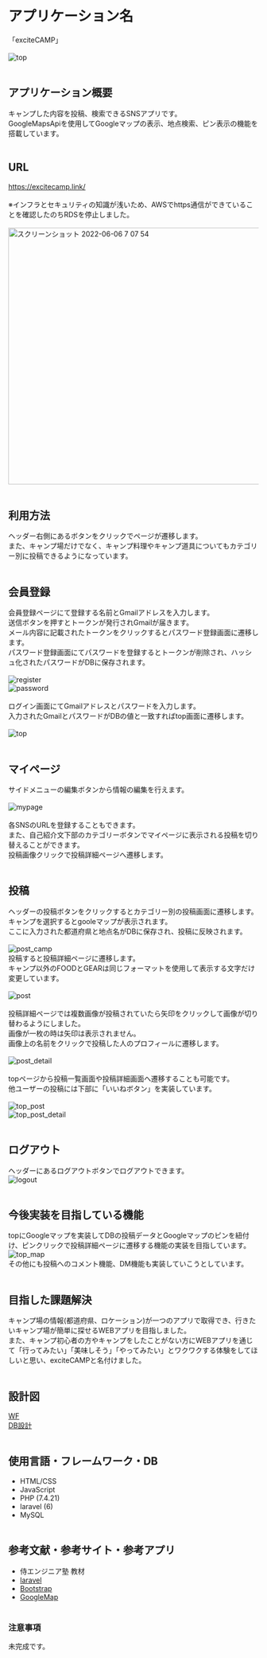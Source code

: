 # アプリケーション名
「exciteCAMP」
<br><br>
![top](https://user-images.githubusercontent.com/87395450/171743573-5251a938-9148-4807-8e2f-bf1ab4ada9b9.gif)
<br><br>

## アプリケーション概要
キャンプした内容を投稿、検索できるSNSアプリです。
<br>
GoogleMapsApiを使用してGoogleマップの表示、地点検索、ピン表示の機能を搭載しています。
<br><br>

## URL
https://excitecamp.link/
<br><br>
※インフラとセキュリティの知識が浅いため、AWSでhttps通信ができていることを確認したのちRDSを停止しました。
<br><br>
<img width="516" alt="スクリーンショット 2022-06-06 7 07 54" src="https://user-images.githubusercontent.com/87395450/172072640-eebb9e8a-d316-401a-95e5-9748e9913521.png">
<br><br>

## 利用方法
ヘッダー右側にあるボタンをクリックでページが遷移します。
<br>
また、キャンプ場だけでなく、キャンプ料理やキャンプ道具についてもカテゴリー別に投稿できるようになっています。
<br><br>

## 会員登録
会員登録ページにて登録する名前とGmailアドレスを入力します。
<br>
送信ボタンを押すとトークンが発行されGmailが届きます。
<br>
メール内容に記載されたトークンをクリックするとパスワード登録画面に遷移します。
<br>
パスワード登録画面にてパスワードを登録するとトークンが削除され、ハッシュ化されたパスワードがDBに保存されます。
<br><br>
![register](https://user-images.githubusercontent.com/87395450/171991415-ad586f18-660f-4a97-9a11-c4d5975caa5a.gif)
<br>
![password](https://user-images.githubusercontent.com/87395450/171991446-d586f4c7-72b9-4175-9a6b-40d62abd7cc4.gif)
<br><br>
ログイン画面にてGmailアドレスとパスワードを入力します。
<br>
入力されたGmailとパスワードがDBの値と一致すればtop画面に遷移します。
<br><br>
![top](https://user-images.githubusercontent.com/87395450/171992184-34da7b01-ce81-4254-9b6b-d50ab4b00a16.gif)
<br><br>

## マイページ
サイドメニューの編集ボタンから情報の編集を行えます。
<br><br>
![mypage](https://user-images.githubusercontent.com/87395450/172025095-14c8555b-7a34-49f1-b30c-cceb6df53936.gif)
<br><br>
各SNSのURLを登録することもできます。
<br>
また、自己紹介文下部のカテゴリーボタンでマイページに表示される投稿を切り替えることができます。
<br>
投稿画像クリックで投稿詳細ページへ遷移します。
<br><br>

## 投稿
ヘッダーの投稿ボタンをクリックするとカテゴリー別の投稿画面に遷移します。
<br>
キャンプを選択するとgooleマップが表示されます。
<br>
ここに入力された都道府県と地点名がDBに保存され、投稿に反映されます。
<br><br>
![post_camp](https://user-images.githubusercontent.com/87395450/171993563-b707b05b-654e-486b-82e4-f9ec26c0c7d1.gif)
<br>
投稿すると投稿詳細ページに遷移します。
<br>
キャンプ以外のFOODとGEARは同じフォーマットを使用して表示する文字だけ変更しています。
<br><br>
![post](https://user-images.githubusercontent.com/87395450/171993702-aa3f9b09-1b96-4a3c-86bf-79c81ef44ac4.gif)
<br><br>
投稿詳細ページでは複数画像が投稿されていたら矢印をクリックして画像が切り替わるようにしました。
<br>
画像が一枚の時は矢印は表示されません。
<br>
画像上の名前をクリックで投稿した人のプロフィールに遷移します。
<br><br>
![post_detail](https://user-images.githubusercontent.com/87395450/172025033-d52065b7-99ef-46c3-84bb-4f6e3a36d013.gif)
<br><br>
topページから投稿一覧画面や投稿詳細画面へ遷移することも可能です。
<br>
他ユーザーの投稿には下部に「いいねボタン」を実装しています。
<br><br>
![top_post](https://user-images.githubusercontent.com/87395450/172025327-f940b192-a294-4536-8f37-d7cf759e5703.gif)
<br>
![top_post_detail](https://user-images.githubusercontent.com/87395450/172025331-165de4e3-41dc-4696-a639-47e1788efb76.gif)
<br><br>

## ログアウト
ヘッダーにあるログアウトボタンでログアウトできます。
<br>
![logout](https://user-images.githubusercontent.com/87395450/172025369-14209f59-db67-41cf-b95b-13a05371153e.gif)
<br><br>

## 今後実装を目指している機能
topにGoogleマップを実装してDBの投稿データとGoogleマップのピンを紐付け、ピンクリックで投稿詳細ページに遷移する機能の実装を目指しています。
<br>
![top_map](https://user-images.githubusercontent.com/87395450/173206558-e80ca05f-5317-4df9-b6bd-c68f8006da4a.gif)
<br>
その他にも投稿へのコメント機能、DM機能も実装していこうとしています。
<br><br>

## 目指した課題解決
キャンプ場の情報(都道府県、ロケーション)が一つのアプリで取得でき、行きたいキャンプ場が簡単に探せるWEBアプリを目指しました。
<br>
また、キャンプ初心者の方やキャンプをしたことがない方にWEBアプリを通じて「行ってみたい」「美味しそう」「やってみたい」とワクワクする体験をしてほしいと思い、exciteCAMPと名付けました。
<br><br>

## 設計図
[WF](https://docs.google.com/presentation/d/1QfBhtwhNY7QdUkE0HdfwP3mfHr6NPh0c-Zdbb_U5llw/edit?usp=sharing)
<br>
[DB設計](https://drive.google.com/file/d/1eNJbV7qZhDDmM9zTghluvUTwDuYlMCeO/view?usp=sharing)
<br><br>

## 使用言語・フレームワーク・DB
* HTML/CSS
* JavaScript
* PHP (7.4.21)
* laravel (6)
* MySQL
<br><br>

## 参考文献・参考サイト・参考アプリ
* 侍エンジニア塾  教材
* [laravel](https://readouble.com/laravel/6.x/ja/requests.html)
* [Bootstrap](https://www.w3schools.com/bootstrap/default.asp)
* [GoogleMap](https://developers.google.com/maps/documentation?hl=ja)
<br><br>

### 注意事項
未完成です。

